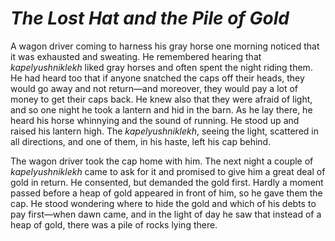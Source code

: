 # ***The Lost Hat and the Pile of Gold***



A wagon driver coming to harness his gray horse one morning noticed that it was exhausted and sweating. He remembered hearing that *kapelyushniklekh* liked gray horses and often spent the night riding them. He had heard too that if anyone snatched the caps off their heads, they would go away and not return—and moreover, they would pay a lot of money to get their caps back. He knew also that they were afraid of light, and so one night he took a lantern and hid in the barn. As he lay there, he heard his horse whinnying and the sound of running. He stood up and raised his lantern high. The *kapelyushniklekh*, seeing the light, scattered in all directions, and one of them, in his haste, left his cap behind.

The wagon driver took the cap home with him. The next night a couple of *kapelyushniklekh* came to ask for it and promised to give him a great deal of gold in return. He consented, but demanded the gold first. Hardly a moment passed before a heap of gold appeared in front of him, so he gave them the cap. He stood wondering where to hide the gold and which of his debts to pay first—when dawn came, and in the light of day he saw that instead of a heap of gold, there was a pile of rocks lying there.